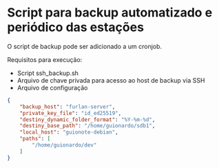 # Script para backup automatizado e periódico das estações

O script de backup pode ser adicionado a um cronjob.

Requisitos para execução:

* Script ssh_backup.sh
* Arquivo de chave privada para acesso ao host de backup via SSH
* Arquivo de configuração

```json
{
    "backup_host": "furlan-server",
    "private_key_file": "id_ed25519",
    "destiny_dynamic_folder_format": "%Y-%m-%d",
    "destiny_base_path": "/home/guionardo/sdb1",
    "local_host": "guionote-debian",
    "paths": [
        "/home/guionardo/dev"
    ]
}
```
